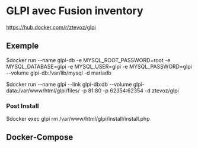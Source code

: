 # GLPI avec Fusion inventory

https://hub.docker.com/r/ztevoz/glpi

## Exemple


$docker run --name glpi-db  -e MYSQL_ROOT_PASSWORD=root -e MYSQL_DATABASE=glpi -e MYSQL_USER=glpi -e MYSQL_PASSWORD=glpi --volume glpi-db:/var/lib/mysql  -d mariadb

$docker run --name glpi --link glpi-db:db --volume glpi-data:/var/www/html/glpi/files/ -p 81:80 -p 62354:62354  -d ztevoz/glpi

### Post Install

$docker exec glpi rm /var/www/html/glpi/install/install.php


## Docker-Compose